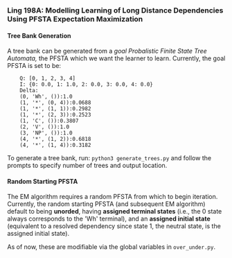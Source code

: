 ### Ling 198A: Modelling Learning of Long Distance Dependencies Using PFSTA Expectation Maximization

#### Tree Bank Generation

A tree bank can be generated from a *goal Probalistic Finite State Tree Automata,* the PFSTA which we want the learner to learn.
Currently, the goal PFSTA is set to be: 
```
    Q: [0, 1, 2, 3, 4]
    I: {0: 0.0, 1: 1.0, 2: 0.0, 3: 0.0, 4: 0.0}
    Delta:
    (0, 'Wh', ()):1.0
    (1, '*', (0, 4)):0.0688
    (1, '*', (1, 1)):0.2982
    (1, '*', (2, 3)):0.2523
    (1, 'C', ()):0.3807
    (2, 'V', ()):1.0
    (3, 'NP', ()):1.0
    (4, '*', (1, 2)):0.6818
    (4, '*', (1, 4)):0.3182
```
To generate a tree bank, run: ```python3 generate_trees.py``` and follow the prompts to specify number of trees and output location. 

#### Random Starting PFSTA
The EM algorithm requires a random PFSTA from which to begin iteration. Currently, the random starting PFSTA (and subsequent EM algorithm) default to being **unorded**, having **assigned terminal states** (i.e., the 0 state always corresponds to the 'Wh' terminal), and an **assigned initial state** (equivalent to a resolved dependency since state 1, the neutral state, is the assigned initial state). 

As of now, these are modifiable via the global variables in ```over_under.py```.